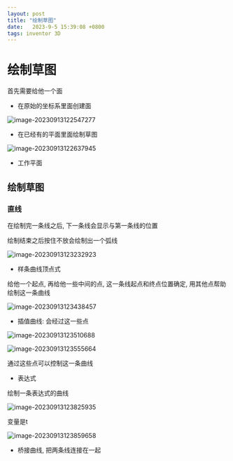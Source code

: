 ```yaml
---
layout: post
title: "绘制草图" 
date:   2023-9-5 15:39:08 +0800
tags: inventor 3D
---
```


# 绘制草图

首先需要给他一个面

+ 在原始的坐标系里面创建面

![image-20230913122547277](E:\a学习\笔记\img\image-20230913122547277.png)

+ 在已经有的平面里面绘制草图

![image-20230913122637945](E:\a学习\笔记\img\image-20230913122637945.png)

+ 工作平面

## 绘制草图

### 直线

在绘制完一条线之后, 下一条线会显示与第一条线的位置

绘制结束之后按住不放会绘制出一个弧线

![image-20230913123232923](E:\a学习\笔记\img\image-20230913123232923.png)

+ 样条曲线顶点式

给他一个起点, 再给他一些中间的点, 这一条线起点和终点位置确定, 用其他点帮助绘制这一条曲线

![image-20230913123438457](E:\a学习\笔记\img\image-20230913123438457.png)

+ 插值曲线: 会经过这一些点

![image-20230913123510688](E:\a学习\笔记\img\image-20230913123510688.png)

![image-20230913123555664](E:\a学习\笔记\img\image-20230913123555664.png)

通过这些点可以控制这一条曲线

+ 表达式

绘制一条表达式的曲线

![image-20230913123825935](E:\a学习\笔记\img\image-20230913123825935.png)

变量是t

![image-20230913123859658](E:\a学习\笔记\img\image-20230913123859658.png)

+ 桥接曲线, 把两条线连接在一起